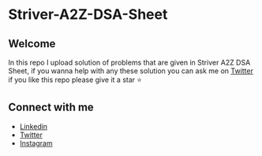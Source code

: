 # Striver-A2Z-DSA-Sheet

## Welcome
In this repo I upload solution of problems that are given in Striver A2Z DSA Sheet, if you wanna help with any these solution you can ask me on [Twitter](https://twitter.com/its_aman_yadav)
if you like this repo please give it a star ⭐

## Connect with me

* [Linkedin](https://www.linkedin.com/in/itsamanyadav18/)
* [Twitter](https://twitter.com/its_aman_yadav)
* [Instagram](https://instagram.com/its_aman_yadav)


